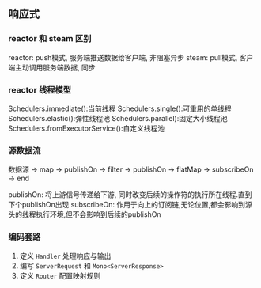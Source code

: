 ## 响应式

### reactor 和 steam 区别
reactor: push模式, 服务端推送数据给客户端, 非阻塞异步
steam: pull模式, 客户端主动调用服务端数据, 同步

### reactor 线程模型
Schedulers.immediate():当前线程
Schedulers.single():可重用的单线程
Schedulers.elastic():弹性线程池
Schedulers.parallel):固定大小线程池
Schedulers.fromExecutorService():自定义线程池

### 源数据流
数据源 -> map -> publishOn -> filter -> publishOn -> flatMap -> subscribeOn -> end

publishOn: 将上游信号传递给下游, 同时改变后续的操作符的执行所在线程.直到下个publishOn出现
subscribeOn: 作用于向上的订阅链,无论位置,都会影响到源头的线程执行环境,但不会影响到后续的publishOn


### 编码套路
1. 定义 `Handler` 处理响应与输出
2. 编写 `ServerRequest` 和 `Mono<ServerResponse>` 
3. 定义 `Router` 配置映射规则

